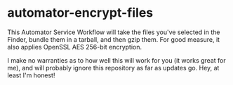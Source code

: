 # automator-encrypt-files
This Automator Service Workflow will take the files you've selected in the Finder, bundle them in a tarball, and then gzip them. For good measure, it also applies OpenSSL AES 256-bit encryption.

I make no warranties as to how well this will work for you (it works great for me), and will probably ignore this repository as far as updates go. Hey, at least I'm honest!
